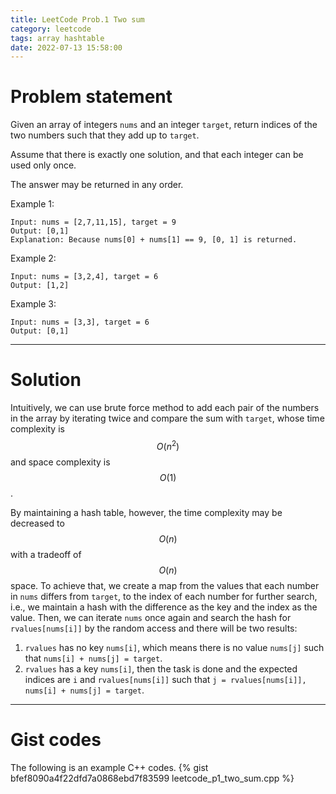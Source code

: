 ```yaml
---
title: LeetCode Prob.1 Two sum
category: leetcode
tags: array hashtable
date: 2022-07-13 15:58:00
---
```


# Problem statement
Given an array of integers `nums` and an integer `target`, return indices of the two numbers such that they add up to `target`.

Assume that there is exactly one solution, and that each integer can be used only once.

The answer may be returned in any order.
 
Example 1:
```
Input: nums = [2,7,11,15], target = 9
Output: [0,1]
Explanation: Because nums[0] + nums[1] == 9, [0, 1] is returned.
```
 
Example 2:
```
Input: nums = [3,2,4], target = 6
Output: [1,2]
```
 
Example 3:
```
Input: nums = [3,3], target = 6
Output: [0,1]
```
___

# Solution
Intuitively, we can use brute force method to add each pair of the numbers in the array by iterating twice and compare the sum with `target`, whose time complexity is $$O(n^2)$$ and space complexity is $$O(1)$$. 

By maintaining a hash table, however, the time complexity may be decreased to $$O(n)$$ with a tradeoff of $$O(n)$$ space. To achieve that, we create a map from the values that each number in `nums` differs from `target`, to the index of each number for further search, i.e., we maintain a hash with the difference as the key and the index as the value. Then, we can iterate `nums` once again and search the hash for `rvalues[nums[i]]` by the random access and there will be two results:
1. `rvalues` has no key `nums[i]`, which means there is no value `nums[j]` such that `nums[i] + nums[j] = target`.
2. `rvalues` has a key `nums[i]`, then the task is done and the expected indices are `i` and `rvalues[nums[i]]` such that `j = rvalues[nums[i]], nums[i] + nums[j] = target`.

___

# Gist codes
The following is an example C++ codes.
{% gist bfef8090a4f22dfd7a0868ebd7f83599 leetcode_p1_two_sum.cpp %}